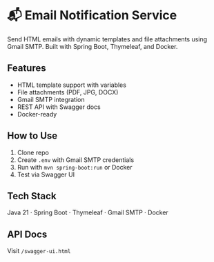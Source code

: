 # 📬 Email Notification Service

Send HTML emails with dynamic templates and file attachments using Gmail SMTP. Built with Spring Boot, Thymeleaf, and Docker.

## Features
- HTML template support with variables
- File attachments (PDF, JPG, DOCX)
- Gmail SMTP integration
- REST API with Swagger docs
- Docker-ready

## How to Use
1. Clone repo
2. Create `.env` with Gmail SMTP credentials
3. Run with `mvn spring-boot:run` or Docker
4. Test via Swagger UI

## Tech Stack
Java 21 · Spring Boot · Thymeleaf · Gmail SMTP · Docker

## API Docs
Visit `/swagger-ui.html`

